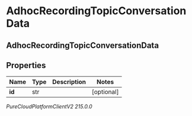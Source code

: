 # AdhocRecordingTopicConversationData

## AdhocRecordingTopicConversationData

## Properties

|Name | Type | Description | Notes|
|------------ | ------------- | ------------- | -------------|
| **id** | str |  | [optional] |



_PureCloudPlatformClientV2 215.0.0_
